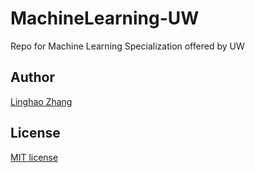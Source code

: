 # MachineLearning-UW
Repo for Machine Learning Specialization offered by UW

## Author
[Linghao Zhang](https://github.com/dnc1994)

## License
[MIT license](https://github.com/dnc1994/MachineLearning-UW/blob/master/LICENSE)